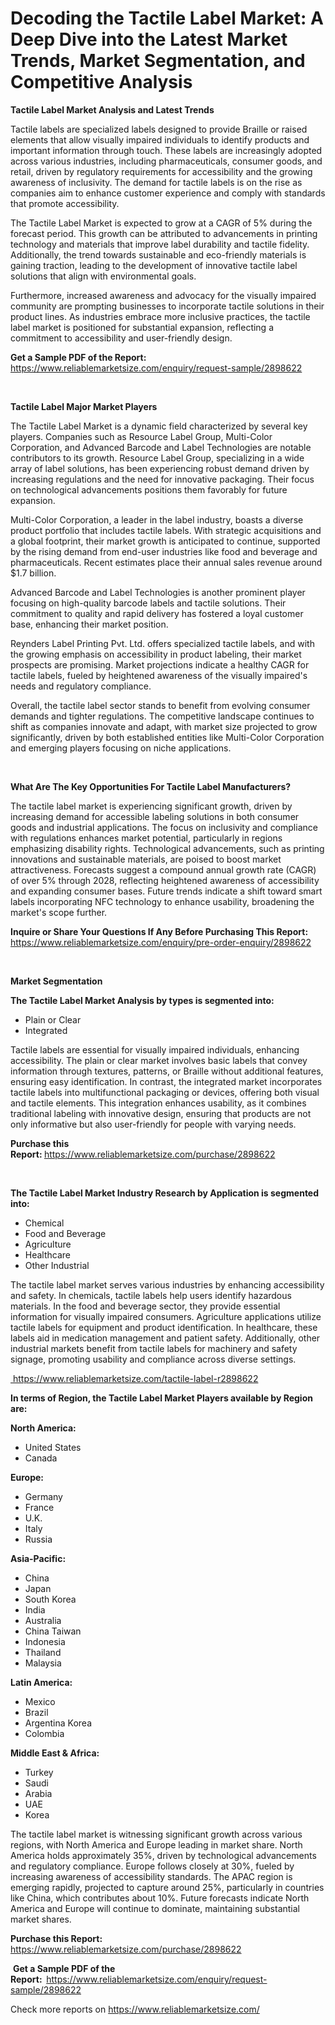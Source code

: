 <p><h1>Decoding the Tactile Label Market: A Deep Dive into the Latest Market Trends, Market Segmentation, and Competitive Analysis</h1></p><p><strong>Tactile Label Market Analysis and Latest Trends</strong></p>
<p><p>Tactile labels are specialized labels designed to provide Braille or raised elements that allow visually impaired individuals to identify products and important information through touch. These labels are increasingly adopted across various industries, including pharmaceuticals, consumer goods, and retail, driven by regulatory requirements for accessibility and the growing awareness of inclusivity. The demand for tactile labels is on the rise as companies aim to enhance customer experience and comply with standards that promote accessibility.</p><p>The Tactile Label Market is expected to grow at a CAGR of 5% during the forecast period. This growth can be attributed to advancements in printing technology and materials that improve label durability and tactile fidelity. Additionally, the trend towards sustainable and eco-friendly materials is gaining traction, leading to the development of innovative tactile label solutions that align with environmental goals. </p><p>Furthermore, increased awareness and advocacy for the visually impaired community are prompting businesses to incorporate tactile solutions in their product lines. As industries embrace more inclusive practices, the tactile label market is positioned for substantial expansion, reflecting a commitment to accessibility and user-friendly design.</p></p>
<p><strong>Get a Sample PDF of the Report:&nbsp;</strong> <a href="https://www.reliablemarketsize.com/enquiry/request-sample/2898622?utm_campaign=3382&utm_medium=2&utm_source=Github&utm_content=ia&utm_term=15032025&utm_id=tactile-label">https://www.reliablemarketsize.com/enquiry/request-sample/2898622</a></p>
<p>&nbsp;</p>
<p><strong>Tactile Label Major Market Players</strong></p>
<p><p>The Tactile Label Market is a dynamic field characterized by several key players. Companies such as Resource Label Group, Multi-Color Corporation, and Advanced Barcode and Label Technologies are notable contributors to its growth. Resource Label Group, specializing in a wide array of label solutions, has been experiencing robust demand driven by increasing regulations and the need for innovative packaging. Their focus on technological advancements positions them favorably for future expansion.</p><p>Multi-Color Corporation, a leader in the label industry, boasts a diverse product portfolio that includes tactile labels. With strategic acquisitions and a global footprint, their market growth is anticipated to continue, supported by the rising demand from end-user industries like food and beverage and pharmaceuticals. Recent estimates place their annual sales revenue around $1.7 billion.</p><p>Advanced Barcode and Label Technologies is another prominent player focusing on high-quality barcode labels and tactile solutions. Their commitment to quality and rapid delivery has fostered a loyal customer base, enhancing their market position.</p><p>Reynders Label Printing Pvt. Ltd. offers specialized tactile labels, and with the growing emphasis on accessibility in product labeling, their market prospects are promising. Market projections indicate a healthy CAGR for tactile labels, fueled by heightened awareness of the visually impaired's needs and regulatory compliance.</p><p>Overall, the tactile label sector stands to benefit from evolving consumer demands and tighter regulations. The competitive landscape continues to shift as companies innovate and adapt, with market size projected to grow significantly, driven by both established entities like Multi-Color Corporation and emerging players focusing on niche applications.</p></p>
<p>&nbsp;</p>
<p><strong>What Are The Key Opportunities For Tactile Label Manufacturers?</strong></p>
<p><p>The tactile label market is experiencing significant growth, driven by increasing demand for accessible labeling solutions in both consumer goods and industrial applications. The focus on inclusivity and compliance with regulations enhances market potential, particularly in regions emphasizing disability rights. Technological advancements, such as printing innovations and sustainable materials, are poised to boost market attractiveness. Forecasts suggest a compound annual growth rate (CAGR) of over 5% through 2028, reflecting heightened awareness of accessibility and expanding consumer bases. Future trends indicate a shift toward smart labels incorporating NFC technology to enhance usability, broadening the market's scope further.</p></p>
<p><strong>Inquire or Share Your Questions If Any Before Purchasing This Report:</strong> <a href="https://www.reliablemarketsize.com/enquiry/pre-order-enquiry/2898622?utm_campaign=3382&utm_medium=2&utm_source=Github&utm_content=ia&utm_term=15032025&utm_id=tactile-label">https://www.reliablemarketsize.com/enquiry/pre-order-enquiry/2898622</a></p>
<p>&nbsp;</p>
<p><strong>Market Segmentation</strong></p>
<p><strong>The Tactile Label Market Analysis by types is segmented into:</strong></p>
<p><ul><li>Plain or Clear</li><li>Integrated</li></ul></p>
<p><p>Tactile labels are essential for visually impaired individuals, enhancing accessibility. The plain or clear market involves basic labels that convey information through textures, patterns, or Braille without additional features, ensuring easy identification. In contrast, the integrated market incorporates tactile labels into multifunctional packaging or devices, offering both visual and tactile elements. This integration enhances usability, as it combines traditional labeling with innovative design, ensuring that products are not only informative but also user-friendly for people with varying needs.</p></p>
<p><strong>Purchase this Report:&nbsp;</strong><a href="https://www.reliablemarketsize.com/purchase/2898622?utm_campaign=3382&utm_medium=2&utm_source=Github&utm_content=ia&utm_term=15032025&utm_id=tactile-label">https://www.reliablemarketsize.com/purchase/2898622</a></p>
<p>&nbsp;</p>
<p><strong>The Tactile Label Market Industry Research by Application is segmented into:</strong></p>
<p><ul><li>Chemical</li><li>Food and Beverage</li><li>Agriculture</li><li>Healthcare</li><li>Other Industrial</li></ul></p>
<p><p>The tactile label market serves various industries by enhancing accessibility and safety. In chemicals, tactile labels help users identify hazardous materials. In the food and beverage sector, they provide essential information for visually impaired consumers. Agriculture applications utilize tactile labels for equipment and product identification. In healthcare, these labels aid in medication management and patient safety. Additionally, other industrial markets benefit from tactile labels for machinery and safety signage, promoting usability and compliance across diverse settings.</p></p>
<p><a href="https://www.reliablemarketsize.com/tactile-label-r2898622?utm_campaign=3382&utm_medium=2&utm_source=Github&utm_content=ia&utm_term=15032025&utm_id=tactile-label">&nbsp;https://www.reliablemarketsize.com/tactile-label-r2898622</a></p>
<p><strong>In terms of Region, the Tactile Label Market Players available by Region are:</strong></p>
<p>
    <p> <strong> North America: </strong>
        <ul>
            <li>United States</li>
            <li>Canada</li>
        </ul>
        </p> 
    <p> <strong> Europe: </strong>
        <ul>
            <li>Germany</li>
            <li>France</li>
            <li>U.K.</li>
            <li>Italy</li>
            <li>Russia</li>
        </ul>
        </p> 
    <p> <strong> Asia-Pacific: </strong>
        <ul>
            <li>China</li>
            <li>Japan</li>
            <li>South Korea</li>
            <li>India</li>
            <li>Australia</li>
            <li>China Taiwan</li>
            <li>Indonesia</li>
            <li>Thailand</li>
            <li>Malaysia</li>
        </ul>
        </p> 
    <p> <strong> Latin America: </strong>
        <ul>
            <li>Mexico</li>
            <li>Brazil</li>
            <li>Argentina Korea</li>
            <li>Colombia</li>
        </ul>
        </p> 
    <p> <strong> Middle East & Africa: </strong>
        <ul>
            <li>Turkey</li>
            <li>Saudi</li>
            <li>Arabia</li>
            <li>UAE</li>
            <li>Korea</li>
        </ul>
    </p>
    </p>
<p><p>The tactile label market is witnessing significant growth across various regions, with North America and Europe leading in market share. North America holds approximately 35%, driven by technological advancements and regulatory compliance. Europe follows closely at 30%, fueled by increasing awareness of accessibility standards. The APAC region is emerging rapidly, projected to capture around 25%, particularly in countries like China, which contributes about 10%. Future forecasts indicate North America and Europe will continue to dominate, maintaining substantial market shares.</p></p>
<p><strong>Purchase this Report: </strong><a href="https://www.reliablemarketsize.com/purchase/2898622?utm_campaign=3382&utm_medium=2&utm_source=Github&utm_content=ia&utm_term=15032025&utm_id=tactile-label">https://www.reliablemarketsize.com/purchase/2898622</a></p>
<p>&nbsp;<strong>Get a Sample PDF of the Report:&nbsp;&nbsp;</strong><a href="https://www.reliablemarketsize.com/enquiry/request-sample/2898622?utm_campaign=3382&utm_medium=2&utm_source=Github&utm_content=ia&utm_term=15032025&utm_id=tactile-label">https://www.reliablemarketsize.com/enquiry/request-sample/2898622</a></p>
<p><strong></strong></p>
<p>Check more reports on <a href="https://www.reliablemarketsize.com/?utm_campaign=3382&utm_medium=2&utm_source=Github&utm_content=ia&utm_term=15032025&utm_id=tactile-label">https://www.reliablemarketsize.com/</a></p>